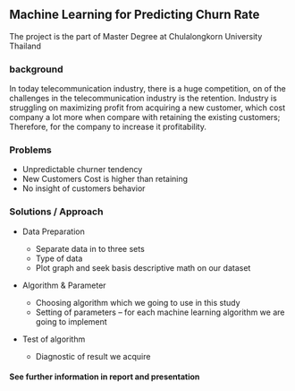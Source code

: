 ## Machine Learning for Predicting Churn Rate
The project is the part of Master Degree at Chulalongkorn University Thailand

### background
In today telecommunication industry, there is a huge competition, on of the challenges in the telecommunication industry is the retention. Industry is struggling on maximizing profit from acquiring a new customer, which cost company a lot more when compare with retaining the existing customers; Therefore, for the company to increase it profitability.

### Problems
* Unpredictable churner tendency
* New Customers Cost is higher than retaining
* No insight of customers behavior

### Solutions / Approach
* Data Preparation
  * Separate data in to three sets
  * Type of data
  * Plot graph and seek basis descriptive math on our dataset
* Algorithm & Parameter
  * Choosing algorithm which we going to use in this study
  * Setting of parameters – for each machine learning algorithm we are going to implement

* Test of algorithm
  * Diagnostic of result we acquire


#### See further information in report and presentation

